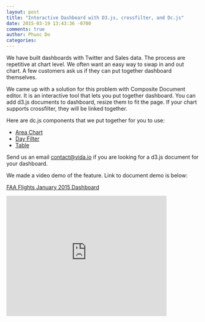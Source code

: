 ```yaml
---
layout: post
title: "Interactive Dashboard with D3.js, crossfilter, and Dc.js"
date: 2015-03-19 13:43:36 -0700
comments: true
author: Phuoc Do
categories: 
---
```


We have built dashboards with Twitter and Sales data. The process are repetitive at chart level. We often want an easy way to swap in and out chart. A few customers ask us if they can put together dashboard themselves.

We came up with a solution for this problem with Composite Document editor. It is an interactive tool that lets you put together dashboard. You can add d3.js documents to dashboard, resize them to fit the page. If your chart supports crossfilter, they will be linked together.

<!-- more -->

Here are dc.js components that we put together for you to use:

* [Area Chart](https://vida.io/documents/9KEahcjNZNbneEzKW)
* [Day Filter](https://vida.io/documents/QMaJ8dgqGpjNkopfH)
* [Table](https://vida.io/documents/YaWNh5JJ4HjpY9Toa)

Send us an email [contact@vida.io](mailto:contact@vida.io) if you are looking for a d3.js document for your dashboard.

We made a video demo of the feature. Link to document demo is below:

[FAA Flights January 2015 Dashboard](https://vida.io/compositeDocuments/wXMrqy7JCYmtSDikB)

<iframe width="420" height="315" src="https://www.youtube.com/embed/6CoKnV_oEiU" frameborder="0" allowfullscreen></iframe>